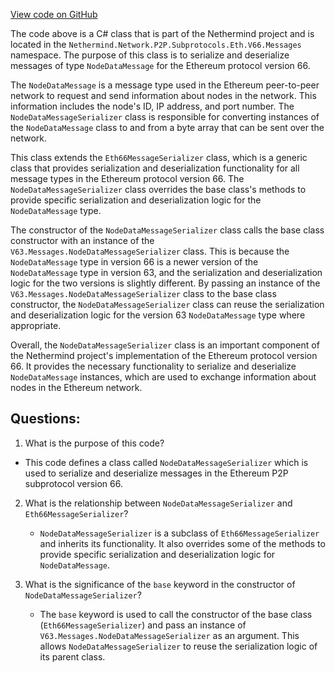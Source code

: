 [View code on GitHub](https://github.com/nethermindeth/nethermind/Nethermind.Network/P2P/Subprotocols/Eth/V66/Messages/NodeDataMessageSerializer.cs)

The code above is a C# class that is part of the Nethermind project and is located in the `Nethermind.Network.P2P.Subprotocols.Eth.V66.Messages` namespace. The purpose of this class is to serialize and deserialize messages of type `NodeDataMessage` for the Ethereum protocol version 66. 

The `NodeDataMessage` is a message type used in the Ethereum peer-to-peer network to request and send information about nodes in the network. This information includes the node's ID, IP address, and port number. The `NodeDataMessageSerializer` class is responsible for converting instances of the `NodeDataMessage` class to and from a byte array that can be sent over the network.

This class extends the `Eth66MessageSerializer` class, which is a generic class that provides serialization and deserialization functionality for all message types in the Ethereum protocol version 66. The `NodeDataMessageSerializer` class overrides the base class's methods to provide specific serialization and deserialization logic for the `NodeDataMessage` type.

The constructor of the `NodeDataMessageSerializer` class calls the base class constructor with an instance of the `V63.Messages.NodeDataMessageSerializer` class. This is because the `NodeDataMessage` type in version 66 is a newer version of the `NodeDataMessage` type in version 63, and the serialization and deserialization logic for the two versions is slightly different. By passing an instance of the `V63.Messages.NodeDataMessageSerializer` class to the base class constructor, the `NodeDataMessageSerializer` class can reuse the serialization and deserialization logic for the version 63 `NodeDataMessage` type where appropriate.

Overall, the `NodeDataMessageSerializer` class is an important component of the Nethermind project's implementation of the Ethereum protocol version 66. It provides the necessary functionality to serialize and deserialize `NodeDataMessage` instances, which are used to exchange information about nodes in the Ethereum network.
## Questions: 
 1. What is the purpose of this code?
   - This code defines a class called `NodeDataMessageSerializer` which is used to serialize and deserialize messages in the Ethereum P2P subprotocol version 66.

2. What is the relationship between `NodeDataMessageSerializer` and `Eth66MessageSerializer`?
   - `NodeDataMessageSerializer` is a subclass of `Eth66MessageSerializer` and inherits its functionality. It also overrides some of the methods to provide specific serialization and deserialization logic for `NodeDataMessage`.

3. What is the significance of the `base` keyword in the constructor of `NodeDataMessageSerializer`?
   - The `base` keyword is used to call the constructor of the base class (`Eth66MessageSerializer`) and pass an instance of `V63.Messages.NodeDataMessageSerializer` as an argument. This allows `NodeDataMessageSerializer` to reuse the serialization logic of its parent class.